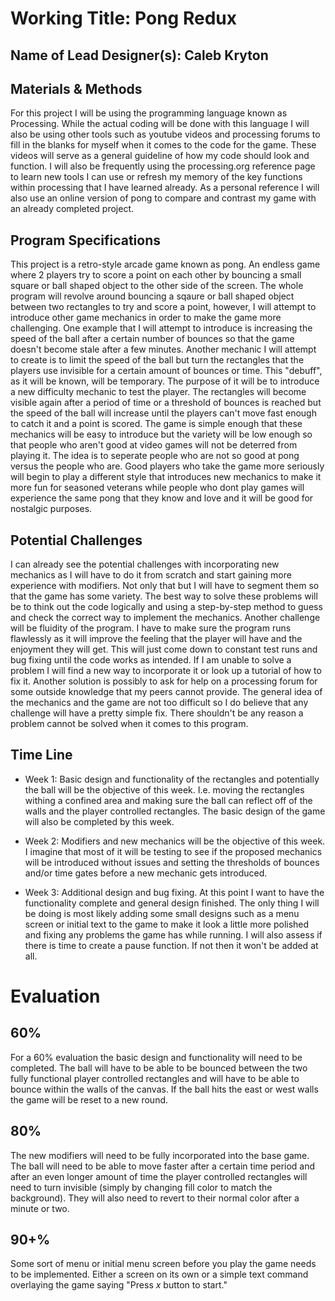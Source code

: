 # Working Title: Pong Redux
## Name of Lead Designer(s): Caleb Kryton  

## Materials & Methods
For this project I will be using the programming language known as Processing. While the actual coding will be done with this language I will also be using other tools such as youtube videos and processing forums to fill in the blanks for myself when it comes to the code for the game. These videos will serve as a general guideline of how my code should look and function. I will also be frequently using the processing.org reference page to learn new tools I can use or refresh my memory of the key functions within processing that I have learned already. As a personal reference I will also use an online version of pong to compare and contrast my game with an already completed project.

## Program Specifications
This project is a retro-style arcade game known as pong. An endless game where 2 players try to score a point on each other by bouncing a small square or ball shaped object to the other side of the screen. The whole program will revolve around bouncing a sqaure or ball shaped object between two rectangles to try and score a point, however, I will attempt to introduce other game mechanics in order to make the game more challenging. One example that I will attempt to introduce is increasing the speed of the ball after a certain number of bounces so that the game doesn't become stale after a few minutes. Another mechanic I will attempt to create is to limit the speed of the ball but turn the rectangles that the players use invisible for a certain amount of bounces or time. This "debuff", as it will be known, will be temporary. The purpose of it will be to introduce a new difficulty mechanic to test the player. The rectangles will become visible again after a period of time or a threshold of bounces is reached but the speed of the ball will increase until the players can't move fast enough to catch it and a point is scored. The game is simple enough that these mechanics will be easy to introduce but the variety will be low enough so that people who aren't good at video games will not be deterred from playing it. The idea is to seperate people who are not so good at pong versus the people who are. Good players who take the game more seriously will begin to play a different style that introduces new mechanics to make it more fun for seasoned veterans while people who dont play games will experience the same pong that they know and love and it will be good for nostalgic purposes.

## Potential Challenges
I can already see the potential challenges with incorporating new mechanics as I will have to do it from scratch and start gaining more experience with modifiers. Not only that but I will have to segment them so that the game has some variety. The best way to solve these problems will be to think out the code logically and using a step-by-step method to guess and check the correct way to implement the mechanics. Another challenge will be fluidity of the program. I have to make sure the program runs flawlessly as it will improve the feeling that the player will have and the enjoyment they will get. This will just come down to constant test runs and bug fixing until the code works as intended. If I am unable to solve a problem I will find a new way to incorporate it or look up a tutorial of how to fix it. Another solution is possibly to ask for help on a processing forum for some outside knowledge that my peers cannot provide. The general idea of the mechanics and the game are not too difficult so I do believe that any challenge will have a pretty simple fix. There shouldn't be any reason a problem cannot be solved when it comes to this program.

## Time Line
* Week 1: Basic design and functionality of the rectangles and potentially the ball will be the objective of this week. I.e. moving the rectangles withing a confined area and making sure the ball can reflect off of the walls and the player controlled rectangles. The basic design of the game will also be completed by this week.

* Week 2: Modifiers and new mechanics will be the objective of this week. I imagine that most of it will be testing to see if the proposed mechanics will be introduced without issues and setting the thresholds of bounces and/or time gates before a new mechanic gets introduced. 

* Week 3: Additional design and bug fixing. At this point I want to have the functionality complete and general design finished. The only thing I will be doing is most likely adding some small designs such as a menu screen or initial text to the game to make it look a little more polished and fixing any problems the game has while running. I will also assess if there is time to create a pause function. If not then it won't be added at all.

# Evaluation
## 60%
For a 60% evaluation the basic design and functionality will need to be completed. The ball will have to be able to be bounced between the two fully functional player controlled rectangles and will have to be able to bounce within the walls of the canvas. If the ball hits the east or west walls the game will be reset to a new round.
## 80%
The new modifiers will need to be fully incorporated into the base game. The ball will need to be able to move faster after a certain time period and after an even longer amount of time the player controlled rectangles will need to turn invisible (simply by changing fill color to match the background). They will also need to revert to their normal color after a minute or two.

## 90+%
Some sort of menu or initial menu screen before you play the game needs to be implemented. Either a screen on its own or a simple text command overlaying the game saying "Press _x_ button to start."


